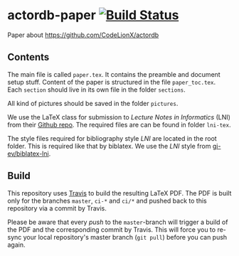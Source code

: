 # actordb-paper [![Build Status](https://travis-ci.com/CodeLionX/actordb-paper.svg?token=pqFUU2qudhkNenBcNwxf&branch=master)](https://travis-ci.com/CodeLionX/actordb-paper)
Paper about https://github.com/CodeLionX/actordb

## Contents

The main file is called `paper.tex`.
It contains the preamble and document setup stuff.
Content of the paper is structured in the file `paper_toc.tex`.
Each `section` should live in its own file in the folder `sections`.

All kind of pictures should be saved in the folder `pictures`.

We use the LaTeX class for submission to _Lecture Notes in Informatics_ (LNI) from their
[Github repo](https://github.com/gi-ev/LNI).
The required files are can be found in folder `lni-tex`.

The style files required for bibliography style _LNI_ are located in the root folder.
This is required like that by biblatex.
We use the _LNI_ style from [gi-ev/biblatex-lni](https://github.com/gi-ev/biblatex-lni).

## Build

This repository uses [Travis](https://travis-ci.com/) to build the resulting LaTeX PDF.
The PDF is built only for the branches `master`, `ci-*` and `ci/*` and pushed back to this repository via a commit by Travis.

Please be aware that every _push_ to the `master`-branch will trigger a build of the PDF and the corresponding commit by Travis.
This will force you to re-sync your local repository's master branch (`git pull`) before you can push again.
